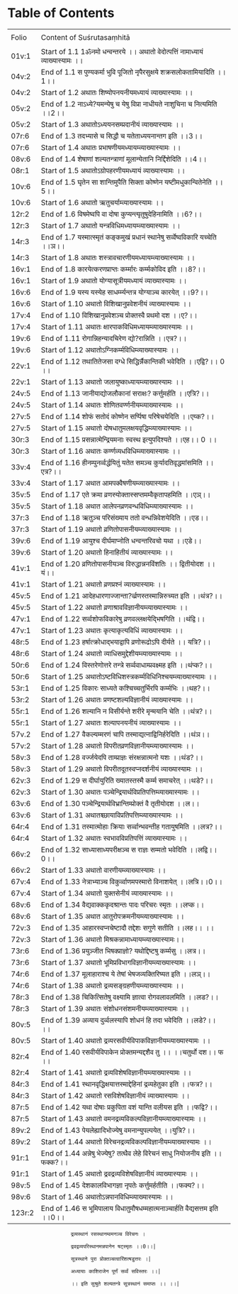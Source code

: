 # Table of Contents



|      |      |
| ---- | ---- |
|      |      |
| Folio | Content of Suśrutasaṃhitā |
|   |  |
|01v:1	| Start of 1.1	1ॐनमो धन्वन्तरये ।। अथातो वेदोत्पत्तिं नामाध्यायं व्याख्यास्यामः ।।|
|04v:2	| End of 1.1		स पुण्यकर्मा भुवि पूजितो नृपैरसुक्षये  शक्रसलोकतामियादिति ।।1।।|
|04v:2	| Start of 1.2	अथातः शिष्योपनयनीयमध्यायं व्याख्यास्यामः ।।|
|05v:2	| End of 1.2		नाऽध्ये?यमन्येषु च येषु विप्रा नाधीयते नाशुचिना च नित्यमिति ।।2।।|
|05v:2	| Start of 1.3	अथातोऽध्ययनसम्प्रदानीयं व्याख्यास्यामः ।।|
|07r:6	| End of 1.3		तदभ्यासे च सिद्धौ च यतेताध्ययनान्तग इति ।।3।।|
|07r:6	| Start of 1.4	अथातः प्रभाषणीयमध्यायम्व्याख्यास्यामः ।।|
|08v:6	| End of 1.4		शेषाणां शल्यतन्त्राणां मूलान्येतानि निर्द्दिशेदिति ।।4।।|
|08r:1	| Start of 1.5	अथातोऽग्रोपहरणीयमध्यायं व्याख्यास्यामः ।।|
|10v:6	| End of 1.5		घृतेन सा शान्तिमुपैति सिक्ता कोष्णेन यष्टीमधुकान्वितेनेति ।।5।।|
|10v:6	| Start of 1.6	अथातो ऋतुचर्याम्व्याख्यास्यामः ।।|
|12r:2	| End of 1.6		विषमेष्वपि वा दोषा कुप्यन्त्यृतुषुदेहिनामिति ।।6?।।|
|12r:3	| Start of 1.7	अथातो यन्त्रविधिमध्यायम्व्याख्यास्यामः ।।|
|14r:3	| End of 1.7		यस्मात्स्मृतं कङ्कमुखं प्रधानं स्थानेषु सर्व्वेष्वविकारि यच्चेति ।।ञ।।|
|14r:3	| Start of 1.8	अथातः शस्त्रावचारणीयमध्यायम्व्याख्यास्यामः ।।|
|16v:1	| End of 1.8		कारयेत्करणप्राप्तः कर्म्मारः कर्म्मकोविद इति ।।8?।।|
|16v:1	| Start of 1.9	अथातो योग्यासूत्रीयमध्यायं व्याख्यास्यामः ।।|
|16v:6	| End of 1.9		यस्य यस्येह साधर्म्म्यन्तत्र योग्याञ्च कारयेत् ।।9?।।|
|16v:6	| Start of 1.10	अथातो विशिखानुप्रवेशनीयं व्याख्यास्यामः ।।|
|17v:4	| End of 1.10		विशिखानुप्रवेशञ्च प्रोक्तस्वै प्रथमो दश ।।ए?।।|
|17v:4	| Start of 1.11	अथातः क्षारपाकविधिमध्यायम्व्याख्यास्यामः ।।|
|19v:6	| End of 1.11		रोगान्निहन्यादचिरेण द्यो?रान्निति ।।एत्र?।।|
|19v:6	| Start of 1.12	अथातोऽग्निकर्म्मविधिम्व्याख्यास्यामः ।।|
|22v:1	| End of 1.12		तथातितेजसा दग्धे सिद्धिर्न्नैकान्तिकी भवेदिति ।।एद्वि?।। 0 ।।|
|22v:1	| Start of 1.13	अथातो जलायुष्काध्यायम्व्याख्यास्यामः ।।|
|24v:5	| End of 1.13		जानीयाद्योजलौकानां सराक्षः? कर्त्तुमर्हति ।।एत्रि?।।|
|24v:5	| Start of 1.14	अथातः शोणितवर्ण्णनीयम्व्याख्यास्यामः ।।|
|27v:5	| End of 1.14		शोफं सतोदं कोष्णेन सर्प्पिषा परिषेचयेदिति ।।एय्क?।।|
|27v:5	| Start of 1.15	अथातो दोषधातुमलक्षयवृद्धिम्व्याख्यास्यामः ।।|
|30r:3	    | End of 1.15		प्रसन्नात्मेन्द्रियमनाः स्वस्थ इत्युपदिश्यते ।।एह।। 0 ।।|
|30r:3     | Start of 1.16	अथातः कर्ण्णव्यधविधिम्व्याख्यास्यामः ।।|
|33v:4	| End of 1.16		हीनम्पुनर्व्वर्द्धयितुं यतेत समञ्च कुर्यादतिवृद्धमांसमिति ।।एत्र?।। |
|33v:4	 |  Start of 1.17	अथात आमपक्वैषणीयम्व्याख्यास्यामः ।।		|
|35v:5	  |  End of 1.17		एते क्रमा व्रणस्योक्तास्सप्तमम्वैकृतापहमिति ।।एञ्।।|
|35v:5	  |  Start of 1.18	अथात आलेपनव्रणवन्धविधिम्व्याख्यास्यामः ।।	|
|37r:3	| End of 1.18		ऋतुञ्च परिसंख्याय ततो वन्धन्निवेशयेदिति ।।एड।।|
|37r:3	| Start of 1.19	अथातो व्रणितोपासनीयम्व्याख्यास्यामः ।।|
|39v:6	  |  End of 1.19		आयुश्च दीर्घमाप्नोति धन्वन्तरिवचो यथा ।।एडे।।	|
|39v:6	| Start of 1.20	अथातो हिनाहितीयं व्याख्यास्यामः ।।|
|41v:1	| End of 1.20		व्रणितोपासनीयञ्च विरुद्धान्ननविंशतिः ।। द्वितीयोदश ।।यं।।|
|41v:1	| Start of 1.21	अथातो व्रणप्रश्नं व्याख्यास्यामः ।।|
|45v:5	| End of 1.21		आदेहधारणाज्जान्ता?र्व्व्रणस्तस्मान्निरुच्यत इति ।।थंत्र?।।|
|45v:5	| Start of 1.22	अथातो व्रणाश्रावविज्ञानीयम्व्याख्यास्यामः ।।|
|47v:1	| End of 1.22		सर्व्वशोफविकारेषु व्रणवल्लक्षयेद्भिषगिति ।।थंद्वि।।|
|47v:1	| Start of 1.23	अथातः कृत्याकृत्यविधिं व्याख्यास्यामः ।।|
|48r:5	| End of 1.23		हर्षात्क्रोधाद्भयाद्वापि व्रणोरूढोऽपि दीर्यते ।। यत्रि?।।|
|48r:6	| Start of 1.24	अथातो व्याधिसमुद्देशीयम्व्याख्यास्यामः ।।|
|50r:6	| End of 1.24		विस्तरेणोत्तरे तन्त्रे सर्व्ववाधाम्प्रवक्ष्मह इति ।।थंप्क?।।|
|50r:6	| Start of 1.25	अथातोऽष्टविधिशस्त्रकर्म्मविधिनिश्चयम्व्याख्यास्यामः ।।|
|53r:1	| End of 1.25		विकारः साध्यते कश्चिच्चतुर्भिरपि कर्म्मभिः ।।थह?।।|
|53r:2	| Start of 1.26	अथातः प्रणष्टशल्यविज्ञानीयं व्याख्यास्यामः ।।|
|55r:1	| End of 1.26		शल्यानि न विसीर्यन्ते शरीरे मृन्मयानि चेति ।।थंत्र?।।|
|55r:1	| Start of 1.27	अथातः शल्यापनयनीयं व्याख्यास्यामः ।।|
|57v.2	| End of 1.27		वैकल्यम्मरणं चापि तस्माद्यत्नाद्विनिर्हरेदिति ।।थंञ।।|
|57v:2	| Start of 1.28	अथातो विपरीतव्रणविज्ञानीयम्व्याख्यास्यामः ।।|
|58v:3	| End of 1.28		वर्ज्जयेदपि ताम्प्राज्ञः संरक्षन्नात्मनो यशः ।।थंड?।।|
|58v:3	| Start of 1.29	अथातो विपरीतदूतस्वप्नदर्शनीयं व्याख्यास्यामः ।।|
|62v:3	| End of 1.29		स दीर्घायुरिति ख्यातस्तस्मै कर्म्म समाचरेत् ।।थडे?।।|
|62v:3	| Start of 1.30	अथातः पञ्चेन्द्रियार्थविप्रतिपत्तिम्व्याख्यास्यामः ।।|
|63v:6	| End of 1.30		पञ्चेन्द्रियार्थविभ्रान्तिम्प्रोक्तं वै तृतीयोदश ।।ल।।|
|63v:6	| Start of 1.31	अथातश्च्छायाविप्रतिपत्तिम्व्याख्यास्यामः ।।|
|64r:4	| End of 1.31		तस्मात्मोहाः क्रियाः सर्व्वान्भवन्तीह गतायुषमिति ।।लत्र?।।|
|64r:4	| Start of 1.32	अथातः स्वभावविप्रतिपत्तिं व्याख्यास्यामः ।।|
|66v:2	| End of 1.32		साध्यासाध्यपरीक्षञ्च स राज्ञः सम्मतो भवेदिति ।।लद्वि।।0।।|
|66v:2	| Start of 1.33	अथातो वारणीयम्व्याख्यास्यामः ।।|
|67v:4	| End of 1.33		नेत्राभ्याञ्च विकुर्व्वाणमपस्मारो विनाशयेत् ।।लत्रि।।0।।|
|67v:4	| Start of 1.34	अथातो युक्तसेनीयं व्याख्यास्यामः ।।|
|68v:6	| End of 1.34		वैद्यवाक्ककृदश्रान्तः पादः परिचरः स्मृतः ।।लप्क।।|
|68v:6	| Start of 1.35	अथात आतुरोपक्रमनीयम्व्याख्यास्यामः ।।|
|72v:3	| End of 1.35		आहारस्वप्नचेष्टादौ तद्देशः सगुणे सतीति ।।लह।। ।।|
|72v:3	| Start of 1.36	अथातो मिश्रकन्नामाध्यायम्व्याख्यास्यामः।।|
|73r:6	| End of 1.36		प्रयुञ्जीत भिषक्प्राज्ञो? यथोद्दिष्टषु कर्म्मसु ।।लत्र।।|
|73r:6	| Start of 1.37	अथातो भूमिप्रविभागविज्ञानीयम्व्याख्यास्यामः ।।|
|74r:6	| End of 1.37		मूलाहाराश्च ये तेषां भेषजव्यक्तिरिष्यत इति ।।लञ्।।|
|74r:6	| Start of 1.38	अथातो द्रव्यसङ्ग्रहणीयम्व्याख्यास्यामः ।।|
|78r:3	| End of 1.38		चिकित्सितेषु वक्ष्यामि ज्ञात्वा रोगवलावलमिति ।।लड?।।|
|78r:3	| Start of 1.39	अथातः संशोधनसंशमनीयम्व्याख्यास्यामः ।।|
|80v:5	| End of 1.39		अव्याय दुर्व्वलस्यापि शोधनं हि तदा भवेदिति ।।लडे?।। ।।|
|80v:5	| Start of 1.40	अथातो द्रव्यरसवीर्यविपाकविज्ञानीयम्व्याख्यास्यामः ।।|
|82r:4	| End of 1.40		रसवीर्यविपाकेन प्रोक्तमन्यद्दशैव तु ।। ।।चतुर्थो दश।। फ ।।|
|82r:4	| Start of 1.41	अथातो द्रव्यविशेषविज्ञानीयम्व्याख्यास्यामः ।।|
|84r:3	| End of 1.41		स्थानवृद्धिक्षयात्तस्माद्देहिनां द्रव्यहेतुका इति ।।फत्र?।।|
|84r:3	| Start of 1.42	अथातो रसविशेषविज्ञानीयं व्याख्यास्यामः ।।|
|87r:5	| End of 1.42		यथा दोषाः प्रकुपिता वशं यान्ति वलीयस इति ।।फद्वि?।।|
|87r:5	| Start of 1.43	अथातो वमनद्रव्यविकल्पविज्ञानीयम्व्याख्यास्यामः ।।|
|89v:2	| End of 1.43		पेयलेह्यादिभोज्येषु वमनान्युपल्पयेत् ।।युत्रि?।।|
|89v:2	| Start of 1.44	अथातो विरेचनद्रव्यविकल्पविज्ञानीयम्व्याख्यास्यामः ।।|
|91r:1	| End of 1.44		अन्नेषु भेज्येषु? तत्थैव लेहे विरेचनं साधु नियोजनीय इति ।।फक्क?।।|
|91r:1	| Start of 1.45	अथातो द्रवद्रव्यविशेषविज्ञानीयं व्याख्यास्यामः ।।|
|98v:5	| End of 1.45		देशकालविभागज्ञा नृपतेः कर्त्तुमर्हतीति ।।फक्य?।।|
|98v:6	| Start of 1.46	अथातोऽन्नपानविधिम्व्याख्यास्यामः ।।|
|123r:2	| End of 1.46		स भूमिपालाय विधातुमौषधम्महात्मनाञ्चार्हति वैद्यसत्तम इति ।।0।।|

						द्रव्यस्थानं रसस्थानम्वमनञ्च विरेचनः । 

						द्रवद्रव्यपरिस्थानमन्नपानेन षट्स्मृतः ।।0।।|

						सूत्रस्थाने पुरा प्रोक्तञ्चत्वारिंशत्षडुत्तरः ।|

						अध्यायाः काशिराजेन पूर्णं सर्व्वं सविस्तरः ।।|

						।। इति सुश्रुते शल्यतन्त्रे सूत्रस्थानं समाप्तः ।। ।।|
